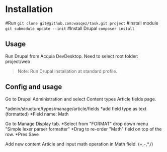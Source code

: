 # Installation

#Run
`git clone git@github.com:wasqez/task.git project`
#Install module 
`git submodule update --init`
#Install Drupal
`composer install`

## Usage

Run Drupal from Acquia DevDesktop.
Need to select root folder: project/web

> Note: Run Drupal installation at standard profile.

## Config and usage

Go to Drupal Administration and select Content types Article fields page.

*admin/structure/types/manage/article/fields 
*add field type as text (formatted) 
*Field name: Math

Go to Manage Display tab.
*Select from "FORMAT" drop down menu "Simple lexer parser formatter"
*Drag to re-order "Math" field on top of the row. 
*Pres Save

Add new content Article and input math operation in Math field.
(+,-,*,/)

